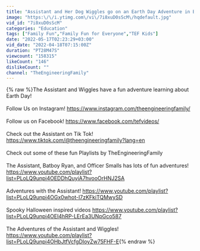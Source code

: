 ```yaml
---
title: "Assistant and Her Dog Wiggles go on an Earth Day Adventure in Box Fort"
image: "https:\/\/i.ytimg.com\/vi\/7i8xuD0sScM\/hqdefault.jpg"
vid_id: "7i8xuD0sScM"
categories: "Education"
tags: ["Family Fun","Family Fun for Everyone","TEF Kids"]
date: "2022-05-17T02:23:29+03:00"
vid_date: "2022-04-18T07:15:00Z"
duration: "PT28M47S"
viewcount: "158315"
likeCount: "146"
dislikeCount: ""
channel: "TheEngineeringFamily"
---
```

{% raw %}The Assistant and Wiggles have a fun adventure learning about Earth Day!<br /><br />Follow Us on Instagram!  <a rel="nofollow" target="blank" href="https://www.instagram.com/theengineeringfamily/">https://www.instagram.com/theengineeringfamily/</a><br /><br />Follow us on Facebook!  <a rel="nofollow" target="blank" href="https://www.facebook.com/tefvideos/">https://www.facebook.com/tefvideos/</a><br /><br />Check out the Assistant on Tik Tok!  <a rel="nofollow" target="blank" href="https://www.tiktok.com/@theengineeringfamily?lang=en">https://www.tiktok.com/@theengineeringfamily?lang=en</a><br /><br />Check out some of these fun Playlists by TheEngineeringFamily<br /><br />The Assistant, Batboy Ryan, and Officer Smalls has lots of fun adventures!  <a rel="nofollow" target="blank" href="https://www.youtube.com/playlist?list=PLoLQ9unpi4OEDDhQuyiA7hvooOrHNJ2SA">https://www.youtube.com/playlist?list=PLoLQ9unpi4OEDDhQuyiA7hvooOrHNJ2SA</a><br /><br />Adventures with the Assistant!  <a rel="nofollow" target="blank" href="https://www.youtube.com/playlist?list=PLoLQ9unpi4OGx0whot-I7zKFkiTQMwySD">https://www.youtube.com/playlist?list=PLoLQ9unpi4OGx0whot-I7zKFkiTQMwySD</a><br /><br />Spooky Halloween inspired videos <a rel="nofollow" target="blank" href="https://www.youtube.com/playlist?list=PLoLQ9unpi4OEI4hRP-LErEa3UNpGco587">https://www.youtube.com/playlist?list=PLoLQ9unpi4OEI4hRP-LErEa3UNpGco587</a><br /><br />The Adventures of the Assistant and Wiggles!  <a rel="nofollow" target="blank" href="https://www.youtube.com/playlist?list=PLoLQ9unpi4OHbJtfVcfgDIoyZw75FHF-E">https://www.youtube.com/playlist?list=PLoLQ9unpi4OHbJtfVcfgDIoyZw75FHF-E</a>{% endraw %}
